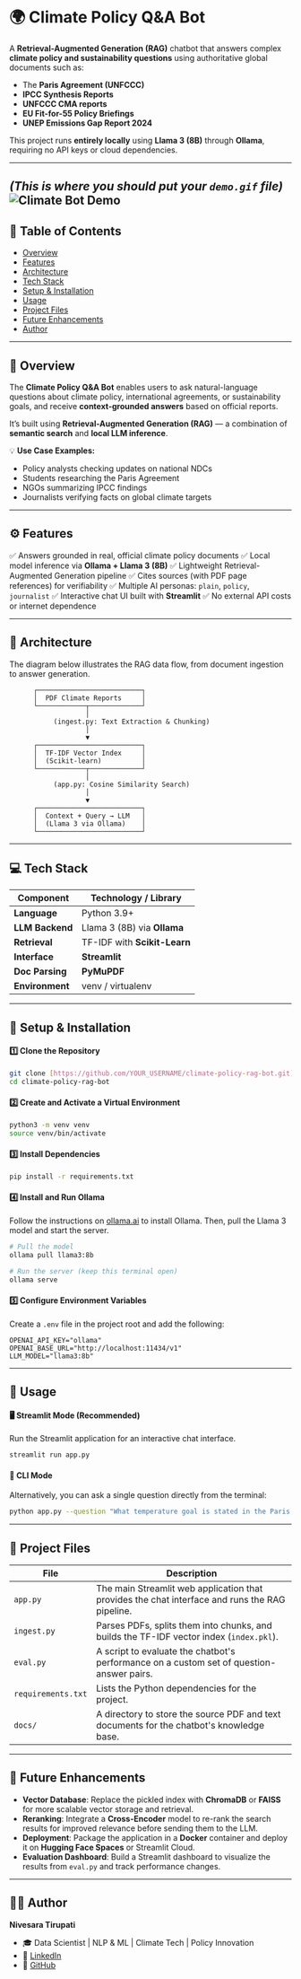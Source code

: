 # 🌍 Climate Policy Q&A Bot

A **Retrieval-Augmented Generation (RAG)** chatbot that answers complex **climate policy and sustainability questions** using authoritative global documents such as:

- The **Paris Agreement (UNFCCC)**
- **IPCC Synthesis Reports**
- **UNFCCC CMA reports**
- **EU Fit-for-55 Policy Briefings**
- **UNEP Emissions Gap Report 2024**

This project runs **entirely locally** using **Llama 3 (8B)** through **Ollama**, requiring no API keys or cloud dependencies.

---
*(This is where you should put your `demo.gif` file)*
![Climate Bot Demo](screenshots/demo.gif)
---

## 📖 Table of Contents
- [Overview](#-overview)
- [Features](#-features)
- [Architecture](#-architecture)
- [Tech Stack](#-tech-stack)
- [Setup & Installation](#-setup--installation)
- [Usage](#-usage)
- [Project Files](#-project-files)
- [Future Enhancements](#-future-enhancements)
- [Author](#-author)

---

## 🧩 Overview

The **Climate Policy Q&A Bot** enables users to ask natural-language questions about climate policy, international agreements, or sustainability goals, and receive **context-grounded answers** based on official reports.

It’s built using **Retrieval-Augmented Generation (RAG)** — a combination of **semantic search** and **local LLM inference**.

💡 **Use Case Examples:**
- Policy analysts checking updates on national NDCs
- Students researching the Paris Agreement
- NGOs summarizing IPCC findings
- Journalists verifying facts on global climate targets

---

## ⚙️ Features

✅ Answers grounded in real, official climate policy documents
✅ Local model inference via **Ollama + Llama 3 (8B)**
✅ Lightweight Retrieval-Augmented Generation pipeline
✅ Cites sources (with PDF page references) for verifiability
✅ Multiple AI personas: `plain`, `policy`, `journalist`
✅ Interactive chat UI built with **Streamlit**
✅ No external API costs or internet dependence

---

## 🧠 Architecture

The diagram below illustrates the RAG data flow, from document ingestion to answer generation.

```plaintext
      ┌──────────────────────────┐
      │  PDF Climate Reports     │
      └────────────┬─────────────┘
                   │
           (ingest.py: Text Extraction & Chunking)
                   │
                   ▼
      ┌──────────────────────────┐
      │  TF-IDF Vector Index     │
      │  (Scikit-learn)          │
      └────────────┬─────────────┘
                   │
           (app.py: Cosine Similarity Search)
                   │
                   ▼
      ┌──────────────────────────┐
      │  Context + Query → LLM   │
      │  (Llama 3 via Ollama)    │
      └──────────────────────────┘
```

---

## 💻 Tech Stack

| Component         | Technology / Library                                       |
| ----------------- | ---------------------------------------------------------- |
| **Language** | Python 3.9+                                                |
| **LLM Backend** | Llama 3 (8B) via **Ollama** |
| **Retrieval** | TF-IDF with **Scikit-Learn** |
| **Interface** | **Streamlit** |
| **Doc Parsing** | **PyMuPDF** |
| **Environment** | venv / virtualenv                                          |

---

## 🧰 Setup & Installation

#### 1️⃣ Clone the Repository
```bash
git clone [https://github.com/YOUR_USERNAME/climate-policy-rag-bot.git](https://github.com/YOUR_USERNAME/climate-policy-rag-bot.git)
cd climate-policy-rag-bot
```

#### 2️⃣ Create and Activate a Virtual Environment
```bash
python3 -m venv venv
source venv/bin/activate
```

#### 3️⃣ Install Dependencies
```bash
pip install -r requirements.txt
```

#### 4️⃣ Install and Run Ollama
Follow the instructions on [ollama.ai](https://ollama.ai/) to install Ollama. Then, pull the Llama 3 model and start the server.

```bash
# Pull the model
ollama pull llama3:8b

# Run the server (keep this terminal open)
ollama serve
```

#### 5️⃣ Configure Environment Variables
Create a `.env` file in the project root and add the following:
```env
OPENAI_API_KEY="ollama"
OPENAI_BASE_URL="http://localhost:11434/v1"
LLM_MODEL="llama3:8b"
```

---

## 🚀 Usage

#### 🖥️ Streamlit Mode (Recommended)
Run the Streamlit application for an interactive chat interface.

```bash
streamlit run app.py
```

#### 🧭 CLI Mode
Alternatively, you can ask a single question directly from the terminal:

```bash
python app.py --question "What temperature goal is stated in the Paris Agreement?" --persona plain
```

---

## 📂 Project Files

| File               | Description                                                                                                   |
| ------------------ | ------------------------------------------------------------------------------------------------------------- |
| `app.py`           | The main Streamlit web application that provides the chat interface and runs the RAG pipeline.       |
| `ingest.py`        | Parses PDFs, splits them into chunks, and builds the TF-IDF vector index (`index.pkl`).              |
| `eval.py`          | A script to evaluate the chatbot's performance on a custom set of question-answer pairs.            |
| `requirements.txt` | Lists the Python dependencies for the project.                                                 |
| `docs/`            | A directory to store the source PDF and text documents for the chatbot's knowledge base.                        |

---

## 🔮 Future Enhancements

- **Vector Database**: Replace the pickled index with **ChromaDB** or **FAISS** for more scalable vector storage and retrieval.
- **Reranking**: Integrate a **Cross-Encoder** model to re-rank the search results for improved relevance before sending them to the LLM.
- **Deployment**: Package the application in a **Docker** container and deploy it on **Hugging Face Spaces** or Streamlit Cloud.
- **Evaluation Dashboard**: Build a Streamlit dashboard to visualize the results from `eval.py` and track performance changes.

---

## 👩‍💻 Author

**Nivesara Tirupati**
- 🎓 Data Scientist | NLP & ML | Climate Tech | Policy Innovation
- 🔗 [LinkedIn](YOUR_LINKEDIN_URL)
- 🐙 [GitHub](https://github.com/YOUR_GITHUB_USERNAME)
